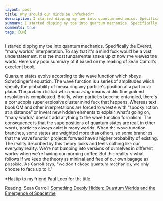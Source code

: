 ```yaml
---
layout: post
title: Why should our minds be unfucked?*
description: I started dipping my toe into quantum mechanics. Specifically the Everett, "many worlds" interpretation. To say that it's a mind fuck would be a vast understatement.
summary: I started dipping my toe into quantum mechanics. Specifically the Everett, "many worlds" interpretation. To say that it's a mind fuck would be a vast understatement.
comments: true
tags: [QM]
---
```


I started dipping my toe into quantum mechanics. Specifically the Everett, "many worlds" interpretation. To say that it's a mind fuck would be a vast understatement. It is the most fundamental shake up of how I've viewed the world. Here's my poor summary of it based on my reading of Sean Carroll's excellent book.

Quantum states evolve according to the wave function which obeys Schrödinger's equation. The wave function is a series of amplitudes which specify the probability of measuring any particle's position at a particular place. The problem is that what _measuring_ means at this fine grained resolution is complicated. Briefly, when particles become entangled, there's a cornucopia super explosive cluster mind fuck that happens. Whereas text book QM and other interpretations are forced to wrestle with "spooky action at a distance" or invent new hidden elements to explain what's going on, "many worlds" doesn't add anything to the wave function formalism. The consequence is that the superpositions of quantum states are real, in other words, particles always exist in many worlds. When the wave function branches, some states are weighted more than others, so some branches that the wave function projects forward have a higher probability of existing. The reality described by this theory looks and feels nothing like our everyday reality. We're not bumping into versions of ourselves in different worlds when we're having our morning coffee. But this reality is what follows if we keep the theory as minimal and free of our own bagage as possible. As Carroll says, "we don't chose quantum mechanics, we only choose to face up to it."

\*Hat tip to my friend Paul Loeb for the title.

Reading:
Sean Carroll, [Something Deeply Hidden: Quantum Worlds and the Emergence of Spacetime](https://www.amazon.com/Something-Deeply-Hidden-Emergence-Spacetime/dp/1524743011)
